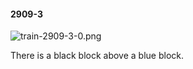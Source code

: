 #### 2909-3
![train-2909-3-0.png](https://github.com/lil-lab/nlvr/raw/master/nlvr/train/images/9/train-2909-3-0.png "train-2909-3-0.png")

There is a black block above a blue block.